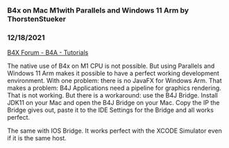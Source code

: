 ### B4x on Mac M1with Parallels and Windows 11 Arm by ThorstenStueker
### 12/18/2021
[B4X Forum - B4A - Tutorials](https://www.b4x.com/android/forum/threads/136934/)

The native use of B4x on M1 CPU is not possible. But using Parallels and Windows 11 Arm makes it possible to have a perfect working development environment. With one problem: there is no JavaFX for Windows Arm. That makes a problem: B4J Applications need a pipeline for graphics rendering. That is not working. But there is a workaround: use the B4J Bridge. Install JDK11 on your Mac and open the B4J Bridge on your Mac. Copy the IP the Bridge gives out, paste it to the IDE Settings for the Bridge and all works perfect.  
  
The same with IOS Bridge. It works perfect with the XCODE Simulator even if it is the same host.